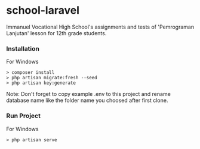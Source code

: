 # school-laravel
Immanuel Vocational High School's assignments and tests of 'Pemrograman Lanjutan' lesson for 12th grade students.

### Installation

For Windows
```
> composer install
> php artisan migrate:fresh --seed
> php artisan key:generate
```

Note:
Don't forget to copy example .env to this project and rename database name like the folder name you choosed after first clone.

### Run Project

For Windows
```
> php artisan serve
```
